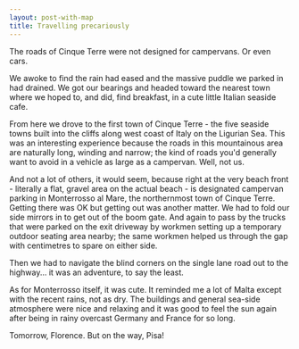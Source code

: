 ```yaml
---
layout: post-with-map
title: Travelling precariously
---
```


<p class="intro"><span class="dropcap">T</span>he roads of Cinque Terre were not designed for campervans. Or even cars.</p>

We awoke to find the rain had eased and the massive puddle we parked in had drained. We got our bearings and headed toward the nearest town where we hoped to, and did, find breakfast, in a cute little Italian seaside cafe.

From here we drove to the first town of Cinque Terre - the five seaside towns built into the cliffs along west coast of Italy on the Ligurian Sea. This was an interesting experience because the roads in this mountainous area are naturally long, winding and narrow; the kind of roads you'd generally want to avoid in a vehicle as large as a campervan. Well, not us.

And not a lot of others, it would seem, because right at the very beach front - literally a flat, gravel area on the actual beach - is designated campervan parking in Monterrosso al Mare, the northernmost town of Cinque Terre. Getting there was OK but getting out was another matter. We had to fold our side mirrors in to get out of the boom gate. And again to pass by the trucks that were parked on the exit driveway by workmen setting up a temporary outdoor seating area nearby; the same workmen helped us through the gap with centimetres to spare on either side.

Then we had to navigate the blind corners on the single lane road out to the highway... it was an adventure, to say the least.

As for Monterrosso itself, it was cute. It reminded me a lot of Malta except with the recent rains, not as dry. The buildings and general sea-side atmosphere were nice and relaxing and it was good to feel the sun again after being in rainy overcast Germany and France for so long.

Tomorrow, Florence. But on the way, Pisa!
